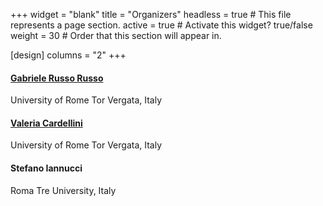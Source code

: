 +++
widget = "blank" 
title = "Organizers"
headless = true  # This file represents a page section.
active = true  # Activate this widget? true/false
weight = 30  # Order that this section will appear in.

[design]
columns = "2"
+++

<div class="row">
  <div class="col-lg-4 col-md-4 mb-4">
    <div class="card experience course shadow-sm rounded-0 border-0">
      <div class="card-body">
        <a href="https://grussorusso.github.io" target="_blank" rel="noopener">
          <h4 class="card-title exp-title text-muted my-0">Gabriele Russo Russo</h4>
          </a>
        <div class="card-subtitle my-0 article-metadata">
            University of Rome Tor Vergata, Italy
<span class="middot-divider"></span>
</div> </div> </div>
  </div>


  <div class="col-lg-4 col-md-4 mb-4">
    <div class="card experience course shadow-sm rounded-0 border-0">
      <div class="card-body">
        <a href="http://www.ce.uniroma2.it/~valeria/" target="_blank" rel="noopener">
          <h4 class="card-title exp-title text-muted my-0">Valeria Cardellini</h4>
          </a>
        <div class="card-subtitle my-0 article-metadata">
            University of Rome Tor Vergata, Italy
<span class="middot-divider"></span>
</div> </div> </div>
  </div>

  <div class="col-lg-4 col-md-4 mb-4">
    <div class="card experience course shadow-sm rounded-0 border-0">
      <div class="card-body">
          <h4 class="card-title exp-title text-muted my-0">Stefano Iannucci</h4>
        <div class="card-subtitle my-0 article-metadata">
            Roma Tre University, Italy
<span class="middot-divider"></span>
</div> </div> </div>
  </div>

</div>
